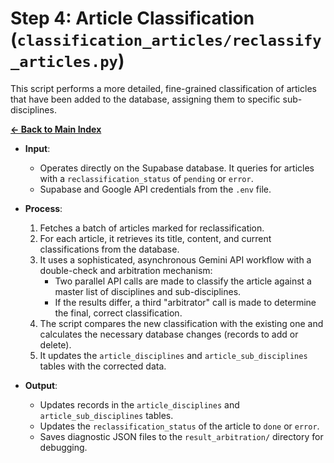 # Step 4: Article Classification (`classification_articles/reclassify_articles.py`)

This script performs a more detailed, fine-grained classification of articles that have been added to the database, assigning them to specific sub-disciplines.

[**← Back to Main Index**](../pipeline.md)

-   **Input**:
    -   Operates directly on the Supabase database. It queries for articles with a `reclassification_status` of `pending` or `error`.
    -   Supabase and Google API credentials from the `.env` file.

-   **Process**:
    1.  Fetches a batch of articles marked for reclassification.
    2.  For each article, it retrieves its title, content, and current classifications from the database.
    3.  It uses a sophisticated, asynchronous Gemini API workflow with a double-check and arbitration mechanism:
        -   Two parallel API calls are made to classify the article against a master list of disciplines and sub-disciplines.
        -   If the results differ, a third "arbitrator" call is made to determine the final, correct classification.
    4.  The script compares the new classification with the existing one and calculates the necessary database changes (records to add or delete).
    5.  It updates the `article_disciplines` and `article_sub_disciplines` tables with the corrected data.

-   **Output**:
    -   Updates records in the `article_disciplines` and `article_sub_disciplines` tables.
    -   Updates the `reclassification_status` of the article to `done` or `error`.
    -   Saves diagnostic JSON files to the `result_arbitration/` directory for debugging.